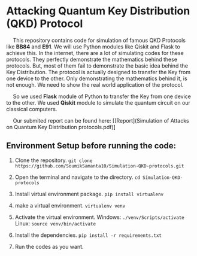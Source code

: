 # Attacking Quantum Key Distribution (QKD) Protocol

&emsp; This repository contains code for simulation of famous QKD Protocols like **BB84** and **E91**. We will use Python modules like Qiskit and Flask to achieve this. In the internet, there are a lot of simulating codes for these protocols. They perfectly demonstrate the mathematics behind these protocols. But, most of them fail to demonstrate the basic idea behind the Key Distribution. The protocol is actually designed to transfer the Key from one device to the other. Only demonstrating the mathematics behind it, is not enough. We need to show the real world application of the protocol.

&emsp; So we used **Flask** module of Python to transfer the Key from one device to the other. We used **Qiskit** module to simulate the quantum circuit on our classical computers.

&emsp; Our submited report can be found here: [[Report](Simulation of Attacks on Quantum Key Distribution protocols.pdf)]

## Environment Setup before running the code:

1. Clone the repository.
```git clone https://github.com/SoumikSamanta10/Simulation-QKD-protocols.git```

2. Open the terminal and navigate to the directory.
```cd Simulation-QKD-protocols```

3. Install virtual environment package.
```pip install virtualenv```

4. make a virtual environment.
```virtualenv venv```

5. Activate the virtual environment.
Windows: ```./venv/Scripts/activate```
Linux: ```source venv/bin/activate```

6. Install the dependencies.
```pip install -r requirements.txt```

7. Run the codes as you want.
